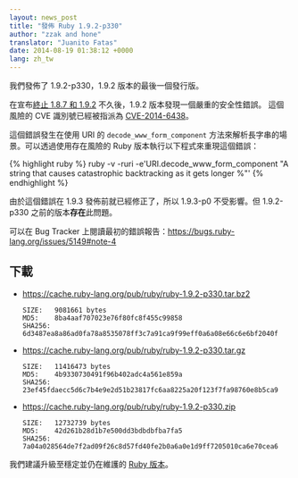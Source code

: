 ```yaml
---
layout: news_post
title: "發佈 Ruby 1.9.2-p330"
author: "zzak and hone"
translator: "Juanito Fatas"
date: 2014-08-19 01:38:12 +0000
lang: zh_tw
---
```


我們發佈了 1.9.2-p330，1.9.2 版本的最後一個發行版。

在宣布[終止 1.8.7 和 1.9.2](https://www.ruby-lang.org/zh_tw/news/2014/07/01/eol-for-1-8-7-and-1-9-2/) 不久後，1.9.2 版本發現一個嚴重的安全性錯誤。
這個風險的 CVE 識別號已經被指派為 [CVE-2014-6438]。

這個錯誤發生在使用 URI 的 `decode_www_form_component` 方法來解析長字串的場景。可以透過使用存在風險的 Ruby 版本執行以下程式來重現這個錯誤：

{% highlight ruby %}
ruby -v -ruri -e'URI.decode_www_form_component "A string that causes catastrophic backtracking as it gets longer %"'
{% endhighlight %}

由於這個錯誤在 1.9.3 發佈前就已經修正了，所以 1.9.3-p0 不受影響。但 1.9.2-p330 之前的版本**存在**此問題。

可以在 Bug Tracker 上閱讀最初的錯誤報告：<https://bugs.ruby-lang.org/issues/5149#note-4>

## 下載

* <https://cache.ruby-lang.org/pub/ruby/ruby-1.9.2-p330.tar.bz2>

      SIZE:   9081661 bytes
      MD5:    8ba4aaf707023e76f80fc8f455c99858
      SHA256: 6d3487ea8a86ad0fa78a8535078ff3c7a91ca9f99eff0a6a08e66c6e6bf2040f

* <https://cache.ruby-lang.org/pub/ruby/ruby-1.9.2-p330.tar.gz>

      SIZE:   11416473 bytes
      MD5:    4b9330730491f96b402adc4a561e859a
      SHA256: 23ef45fdaecc5d6c7b4e9e2d51b23817fc6aa8225a20f123f7fa98760e8b5ca9

* <https://cache.ruby-lang.org/pub/ruby/ruby-1.9.2-p330.zip>

      SIZE:   12732739 bytes
      MD5:    42d261b28d1b7e500dd3bdbdbfba7fa5
      SHA256: 7a04a028564de7f2ad09f26c8d57fd40fe2b0a6a0e1d9ff7205010ca6e70cea6

我們建議升級至穩定並仍在維護的
[Ruby 版本](https://www.ruby-lang.org/zh_tw/downloads/)。

[CVE-2014-6438]: https://web.nvd.nist.gov/view/vuln/detail?vulnId=CVE-2014-6438
